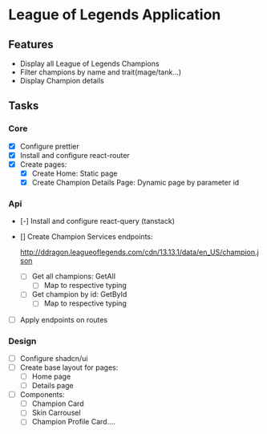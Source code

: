 # League of Legends Application

## Features

- Display all League of Legends Champions
- Filter champions by name and trait(mage/tank...)
- Display Champion details

## Tasks

### Core

- [x] Configure prettier
- [x] Install and configure react-router
- [x] Create pages:
  - [x] Create Home: Static page
  - [x] Create Champion Details Page: Dynamic page by parameter id

### Api

- [-] Install and configure react-query (tanstack)
- [] Create Champion Services endpoints:

  http://ddragon.leagueoflegends.com/cdn/13.13.1/data/en_US/champion.json

  - [ ] Get all champions: GetAll
    - [ ] Map to respective typing
  - [ ] Get champion by id: GetById
    - [ ] Map to respective typing

- [ ] Apply endpoints on routes

### Design

- [ ] Configure shadcn/ui
- [ ] Create base layout for pages:
  - [ ] Home page
  - [ ] Details page
- [ ] Components:
  - [ ] Champion Card
  - [ ] Skin Carrousel
  - [ ] Champion Profile Card....
